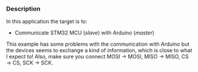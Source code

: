 ### Description
In this application the target is to:
- Communicate STM32 MCU (*slave*) with Arduino (*master*)

This example has some problems with the communication with Arduino but the devices seems to exchange a kind of information, which is close to what I expect to! 
Also, make sure you connect MOSI &#8594; MOSI, MISO &#8594; MISO, CS &#8594; CS, SCK &#8594; SCK.
